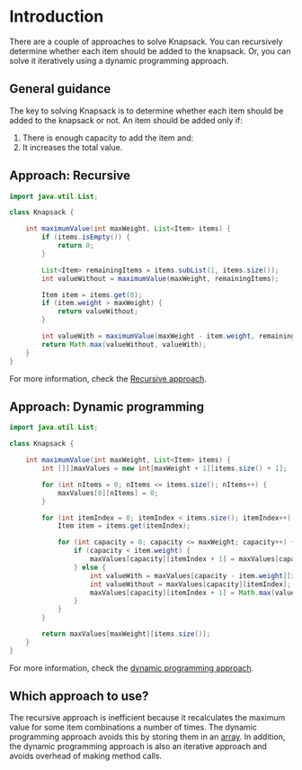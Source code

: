 # Introduction

There are a couple of approaches to solve Knapsack.
You can recursively determine whether each item should be added to the knapsack.
Or, you can solve it iteratively using a dynamic programming approach.

## General guidance

The key to solving Knapsack is to determine whether each item should be added to the knapsack or not.
An item should be added only if:
1. There is enough capacity to add the item and:
2. It increases the total value.

## Approach: Recursive

```java
import java.util.List;

class Knapsack {

    int maximumValue(int maxWeight, List<Item> items) {
        if (items.isEmpty()) {
            return 0;
        }

        List<Item> remainingItems = items.subList(1, items.size());
        int valueWithout = maximumValue(maxWeight, remainingItems);

        Item item = items.get(0);
        if (item.weight > maxWeight) {
            return valueWithout;
        }

        int valueWith = maximumValue(maxWeight - item.weight, remainingItems) + item.value;
        return Math.max(valueWithout, valueWith);
    }
}
```

For more information, check the [Recursive approach][approach-recursive].

## Approach: Dynamic programming

```java
import java.util.List;

class Knapsack {

    int maximumValue(int maxWeight, List<Item> items) {
        int [][]maxValues = new int[maxWeight + 1][items.size() + 1];

        for (int nItems = 0; nItems <= items.size(); nItems++) {
            maxValues[0][nItems] = 0;
        }

        for (int itemIndex = 0; itemIndex < items.size(); itemIndex++) {
            Item item = items.get(itemIndex);

            for (int capacity = 0; capacity <= maxWeight; capacity++) {
                if (capacity < item.weight) {
                    maxValues[capacity][itemIndex + 1] = maxValues[capacity][itemIndex];
                } else {
                    int valueWith = maxValues[capacity - item.weight][itemIndex] + item.value;
                    int valueWithout = maxValues[capacity][itemIndex];
                    maxValues[capacity][itemIndex + 1] = Math.max(valueWith, valueWithout);
                }
            }
        }

        return maxValues[maxWeight][items.size()];
    }
}
```

For more information, check the [dynamic programming approach][approach-dynamic].

## Which approach to use?

The recursive approach is inefficient because it recalculates the maximum value for some item combinations a number of times.
The dynamic programming approach avoids this by storing them in an [array][array].
In addition, the dynamic programming approach is also an iterative approach and avoids overhead of making method calls. 

[approach-recursive]: https://exercism.org/tracks/java/exercises/knapsack/approaches/recursive
[approach-dynamic]: https://exercism.org/tracks/java/exercises/knapsack/approaches/dynamic-programming
[array]: https://docs.oracle.com/javase/tutorial/java/nutsandbolts/arrays.html